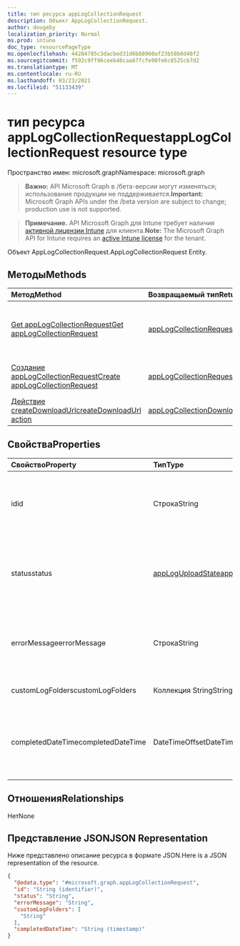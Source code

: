 ```yaml
---
title: тип ресурса appLogCollectionRequest
description: Объект AppLogCollectionRequest.
author: dougeby
localization_priority: Normal
ms.prod: intune
doc_type: resourcePageType
ms.openlocfilehash: 44284785c3dacbed31d6b88960af23b50b0d48f2
ms.sourcegitcommit: f592c9ff96ceeb40caa67fcfe90fe6c8525cb7d2
ms.translationtype: MT
ms.contentlocale: ru-RU
ms.lasthandoff: 03/23/2021
ms.locfileid: "51133439"
---
```

# <a name="applogcollectionrequest-resource-type"></a><span data-ttu-id="1d567-103">тип ресурса appLogCollectionRequest</span><span class="sxs-lookup"><span data-stu-id="1d567-103">appLogCollectionRequest resource type</span></span>

<span data-ttu-id="1d567-104">Пространство имен: microsoft.graph</span><span class="sxs-lookup"><span data-stu-id="1d567-104">Namespace: microsoft.graph</span></span>

> <span data-ttu-id="1d567-105">**Важно:** API Microsoft Graph в /бета-версии могут изменяться; использование продукции не поддерживается.</span><span class="sxs-lookup"><span data-stu-id="1d567-105">**Important:** Microsoft Graph APIs under the /beta version are subject to change; production use is not supported.</span></span>

> <span data-ttu-id="1d567-106">**Примечание.** API Microsoft Graph для Intune требует наличия [активной лицензии Intune](https://go.microsoft.com/fwlink/?linkid=839381) для клиента.</span><span class="sxs-lookup"><span data-stu-id="1d567-106">**Note:** The Microsoft Graph API for Intune requires an [active Intune license](https://go.microsoft.com/fwlink/?linkid=839381) for the tenant.</span></span>

<span data-ttu-id="1d567-107">Объект AppLogCollectionRequest.</span><span class="sxs-lookup"><span data-stu-id="1d567-107">AppLogCollectionRequest Entity.</span></span>

## <a name="methods"></a><span data-ttu-id="1d567-108">Методы</span><span class="sxs-lookup"><span data-stu-id="1d567-108">Methods</span></span>
|<span data-ttu-id="1d567-109">Метод</span><span class="sxs-lookup"><span data-stu-id="1d567-109">Method</span></span>|<span data-ttu-id="1d567-110">Возвращаемый тип</span><span class="sxs-lookup"><span data-stu-id="1d567-110">Return Type</span></span>|<span data-ttu-id="1d567-111">Описание</span><span class="sxs-lookup"><span data-stu-id="1d567-111">Description</span></span>|
|:---|:---|:---|
|[<span data-ttu-id="1d567-112">Get appLogCollectionRequest</span><span class="sxs-lookup"><span data-stu-id="1d567-112">Get appLogCollectionRequest</span></span>](../api/intune-devices-applogcollectionrequest-get.md)|[<span data-ttu-id="1d567-113">appLogCollectionRequest</span><span class="sxs-lookup"><span data-stu-id="1d567-113">appLogCollectionRequest</span></span>](../resources/intune-devices-applogcollectionrequest.md)|<span data-ttu-id="1d567-114">Чтение свойств и связей объекта [appLogCollectionRequest.](../resources/intune-devices-applogcollectionrequest.md)</span><span class="sxs-lookup"><span data-stu-id="1d567-114">Read properties and relationships of the [appLogCollectionRequest](../resources/intune-devices-applogcollectionrequest.md) object.</span></span>|
|[<span data-ttu-id="1d567-115">Создание appLogCollectionRequest</span><span class="sxs-lookup"><span data-stu-id="1d567-115">Create appLogCollectionRequest</span></span>](../api/intune-devices-applogcollectionrequest-create.md)|[<span data-ttu-id="1d567-116">appLogCollectionRequest</span><span class="sxs-lookup"><span data-stu-id="1d567-116">appLogCollectionRequest</span></span>](../resources/intune-devices-applogcollectionrequest.md)|<span data-ttu-id="1d567-117">Создайте новый [объект appLogCollectionRequest.](../resources/intune-devices-applogcollectionrequest.md)</span><span class="sxs-lookup"><span data-stu-id="1d567-117">Create a new [appLogCollectionRequest](../resources/intune-devices-applogcollectionrequest.md) object.</span></span>|
|[<span data-ttu-id="1d567-118">Действие createDownloadUrl</span><span class="sxs-lookup"><span data-stu-id="1d567-118">createDownloadUrl action</span></span>](../api/intune-devices-applogcollectionrequest-createdownloadurl.md)|[<span data-ttu-id="1d567-119">appLogCollectionDownloadDetails</span><span class="sxs-lookup"><span data-stu-id="1d567-119">appLogCollectionDownloadDetails</span></span>](../resources/intune-devices-applogcollectiondownloaddetails.md)|<span data-ttu-id="1d567-120">Н/Д</span><span class="sxs-lookup"><span data-stu-id="1d567-120">Not yet documented</span></span>|

## <a name="properties"></a><span data-ttu-id="1d567-121">Свойства</span><span class="sxs-lookup"><span data-stu-id="1d567-121">Properties</span></span>
|<span data-ttu-id="1d567-122">Свойство</span><span class="sxs-lookup"><span data-stu-id="1d567-122">Property</span></span>|<span data-ttu-id="1d567-123">Тип</span><span class="sxs-lookup"><span data-stu-id="1d567-123">Type</span></span>|<span data-ttu-id="1d567-124">Описание</span><span class="sxs-lookup"><span data-stu-id="1d567-124">Description</span></span>|
|:---|:---|:---|
|<span data-ttu-id="1d567-125">id</span><span class="sxs-lookup"><span data-stu-id="1d567-125">id</span></span>|<span data-ttu-id="1d567-126">Строка</span><span class="sxs-lookup"><span data-stu-id="1d567-126">String</span></span>|<span data-ttu-id="1d567-127">Уникальный идентификатор.</span><span class="sxs-lookup"><span data-stu-id="1d567-127">The unique Identifier.</span></span> <span data-ttu-id="1d567-128">Это userId_DeviceId_AppId id.</span><span class="sxs-lookup"><span data-stu-id="1d567-128">This is userId_DeviceId_AppId id.</span></span>|
|<span data-ttu-id="1d567-129">status</span><span class="sxs-lookup"><span data-stu-id="1d567-129">status</span></span>|[<span data-ttu-id="1d567-130">appLogUploadState</span><span class="sxs-lookup"><span data-stu-id="1d567-130">appLogUploadState</span></span>](../resources/intune-devices-apploguploadstate.md)|<span data-ttu-id="1d567-131">Состояние загрузки журнала.</span><span class="sxs-lookup"><span data-stu-id="1d567-131">Log upload status.</span></span> <span data-ttu-id="1d567-132">Возможные значения: `pending`, `completed`, `failed`.</span><span class="sxs-lookup"><span data-stu-id="1d567-132">Possible values are: `pending`, `completed`, `failed`.</span></span>|
|<span data-ttu-id="1d567-133">errorMessage</span><span class="sxs-lookup"><span data-stu-id="1d567-133">errorMessage</span></span>|<span data-ttu-id="1d567-134">Строка</span><span class="sxs-lookup"><span data-stu-id="1d567-134">String</span></span>|<span data-ttu-id="1d567-135">Сообщение об ошибке, если таково сообщение во время процесса загрузки</span><span class="sxs-lookup"><span data-stu-id="1d567-135">Error message if any during the upload process</span></span>|
|<span data-ttu-id="1d567-136">customLogFolders</span><span class="sxs-lookup"><span data-stu-id="1d567-136">customLogFolders</span></span>|<span data-ttu-id="1d567-137">Коллекция String</span><span class="sxs-lookup"><span data-stu-id="1d567-137">String collection</span></span>|<span data-ttu-id="1d567-138">Список папок журнала.</span><span class="sxs-lookup"><span data-stu-id="1d567-138">List of log folders.</span></span> |
|<span data-ttu-id="1d567-139">completedDateTime</span><span class="sxs-lookup"><span data-stu-id="1d567-139">completedDateTime</span></span>|<span data-ttu-id="1d567-140">DateTimeOffset</span><span class="sxs-lookup"><span data-stu-id="1d567-140">DateTimeOffset</span></span>|<span data-ttu-id="1d567-141">Время, в течение которого запрос журнала загрузки достиг состояния терминала</span><span class="sxs-lookup"><span data-stu-id="1d567-141">Time at which the upload log request reached a terminal state</span></span>|

## <a name="relationships"></a><span data-ttu-id="1d567-142">Отношения</span><span class="sxs-lookup"><span data-stu-id="1d567-142">Relationships</span></span>
<span data-ttu-id="1d567-143">Нет</span><span class="sxs-lookup"><span data-stu-id="1d567-143">None</span></span>

## <a name="json-representation"></a><span data-ttu-id="1d567-144">Представление JSON</span><span class="sxs-lookup"><span data-stu-id="1d567-144">JSON Representation</span></span>
<span data-ttu-id="1d567-145">Ниже представлено описание ресурса в формате JSON.</span><span class="sxs-lookup"><span data-stu-id="1d567-145">Here is a JSON representation of the resource.</span></span>
<!-- {
  "blockType": "resource",
  "keyProperty": "id",
  "@odata.type": "microsoft.graph.appLogCollectionRequest"
}
-->
``` json
{
  "@odata.type": "#microsoft.graph.appLogCollectionRequest",
  "id": "String (identifier)",
  "status": "String",
  "errorMessage": "String",
  "customLogFolders": [
    "String"
  ],
  "completedDateTime": "String (timestamp)"
}
```




